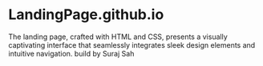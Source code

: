 # LandingPage.github.io
The landing page, crafted with HTML and CSS, presents a visually captivating interface that seamlessly integrates sleek design elements and intuitive navigation. 
build by Suraj Sah
